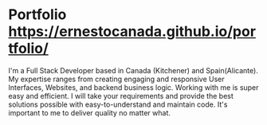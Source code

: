 # Portfolio https://ernestocanada.github.io/portfolio/

I'm a Full Stack Developer based in Canada (Kitchener) and Spain(Alicante). My expertise ranges from creating engaging and responsive User Interfaces, Websites, and backend business logic. Working with me is super easy and efficient. I will take your requirements and provide the best solutions possible with easy-to-understand and maintain code. It's important to me to deliver quality no matter what.
